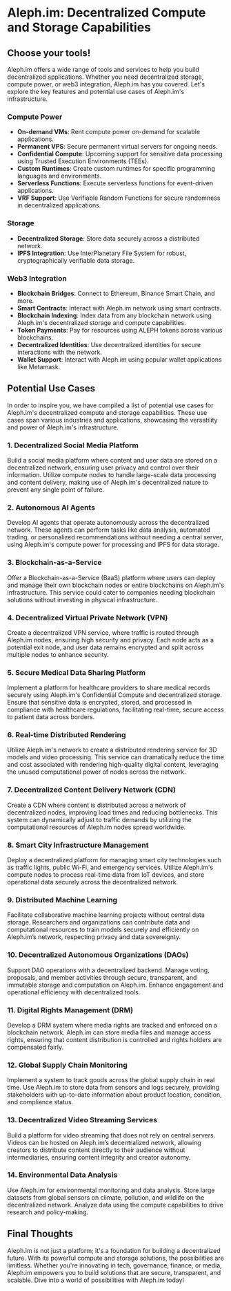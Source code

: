 # Aleph.im: Decentralized Compute and Storage Capabilities

## Choose your tools!

Aleph.im offers a wide range of tools and services to help you build decentralized applications. Whether you need decentralized storage, compute power, or web3 integration, Aleph.im has you covered. Let's explore the key features and potential use cases of Aleph.im's infrastructure.

### Compute Power
- **On-demand VMs**: Rent compute power on-demand for scalable applications.
- **Permanent VPS**: Secure permanent virtual servers for ongoing needs.
- **Confidential Compute**: Upcoming support for sensitive data processing using Trusted Execution Environments (TEEs).
- **Custom Runtimes**: Create custom runtimes for specific programming languages and environments.
- **Serverless Functions**: Execute serverless functions for event-driven applications.
- **VRF Support**: Use Verifiable Random Functions for secure randomness in decentralized applications.

### Storage
- **Decentralized Storage**: Store data securely across a distributed network.
- **IPFS Integration**: Use InterPlanetary File System for robust, cryptographically verifiable data storage.

### Web3 Integration
- **Blockchain Bridges**: Connect to Ethereum, Binance Smart Chain, and more.
- **Smart Contracts**: Interact with Aleph.im network using smart contracts.
- **Blockchain Indexing**: Index data from any blockchain network using Aleph.im's decentralized storage and compute capabilities.
- **Token Payments**: Pay for resources using ALEPH tokens across various blockchains.
- **Decentralized Identities**: Use decentralized identities for secure interactions with the network.
- **Wallet Support**: Interact with Aleph.im using popular wallet applications like Metamask.

## Potential Use Cases

In order to inspire you, we have compiled a list of potential use cases for Aleph.im's decentralized compute and storage capabilities. These use cases span various industries and applications, showcasing the versatility and power of Aleph.im's infrastructure.

### 1. Decentralized Social Media Platform
Build a social media platform where content and user data are stored on a decentralized network, ensuring user privacy and control over their information. Utilize compute nodes to handle large-scale data processing and content delivery, making use of Aleph.im's decentralized nature to prevent any single point of failure.

### 2. Autonomous AI Agents
Develop AI agents that operate autonomously across the decentralized network. These agents can perform tasks like data analysis, automated trading, or personalized recommendations without needing a central server, using Aleph.im's compute power for processing and IPFS for data storage.

### 3. Blockchain-as-a-Service
Offer a Blockchain-as-a-Service (BaaS) platform where users can deploy and manage their own blockchain nodes or entire blockchains on Aleph.im's infrastructure. This service could cater to companies needing blockchain solutions without investing in physical infrastructure.

### 4. Decentralized Virtual Private Network (VPN)
Create a decentralized VPN service, where traffic is routed through Aleph.im nodes, ensuring high security and privacy. Each node acts as a potential exit node, and user data remains encrypted and split across multiple nodes to enhance security.

### 5. Secure Medical Data Sharing Platform
Implement a platform for healthcare providers to share medical records securely using Aleph.im's Confidential Compute and decentralized storage. Ensure that sensitive data is encrypted, stored, and processed in compliance with healthcare regulations, facilitating real-time, secure access to patient data across borders.

### 6. Real-time Distributed Rendering
Utilize Aleph.im's network to create a distributed rendering service for 3D models and video processing. This service can dramatically reduce the time and cost associated with rendering high-quality digital content, leveraging the unused computational power of nodes across the network.

### 7. Decentralized Content Delivery Network (CDN)
Create a CDN where content is distributed across a network of decentralized nodes, improving load times and reducing bottlenecks. This system can dynamically adjust to traffic demands by utilizing the computational resources of Aleph.im nodes spread worldwide.

### 8. Smart City Infrastructure Management
Deploy a decentralized platform for managing smart city technologies such as traffic lights, public Wi-Fi, and emergency services. Utilize Aleph.im's compute nodes to process real-time data from IoT devices, and store operational data securely across the decentralized network.

### 9. Distributed Machine Learning
Facilitate collaborative machine learning projects without central data storage. Researchers and organizations can contribute data and computational resources to train models securely and efficiently on Aleph.im’s network, respecting privacy and data sovereignty.

### 10. Decentralized Autonomous Organizations (DAOs)
Support DAO operations with a decentralized backend. Manage voting, proposals, and member activities through secure, transparent, and immutable storage and computation on Aleph.im. Enhance engagement and operational efficiency with decentralized tools.

### 11. Digital Rights Management (DRM)
Develop a DRM system where media rights are tracked and enforced on a blockchain network. Aleph.im can store media files and manage access rights, ensuring that content distribution is controlled and rights holders are compensated fairly.

### 12. Global Supply Chain Monitoring
Implement a system to track goods across the global supply chain in real time. Use Aleph.im to store data from sensors and logs securely, providing stakeholders with up-to-date information about product location, condition, and compliance status.

### 13. Decentralized Video Streaming Services
Build a platform for video streaming that does not rely on central servers. Videos can be hosted on Aleph.im’s decentralized network, allowing creators to distribute content directly to their audience without intermediaries, ensuring content integrity and creator autonomy.

### 14. Environmental Data Analysis
Use Aleph.im for environmental monitoring and data analysis. Store large datasets from global sensors on climate, pollution, and wildlife on the decentralized network. Analyze data using the compute capabilities to drive research and policy-making.

## Final Thoughts
Aleph.im is not just a platform; it's a foundation for building a decentralized future. With its powerful compute and storage solutions, the possibilities are limitless. Whether you're innovating in tech, governance, finance, or media, Aleph.im empowers you to build solutions that are secure, transparent, and scalable. Dive into a world of possibilities with Aleph.im today!
